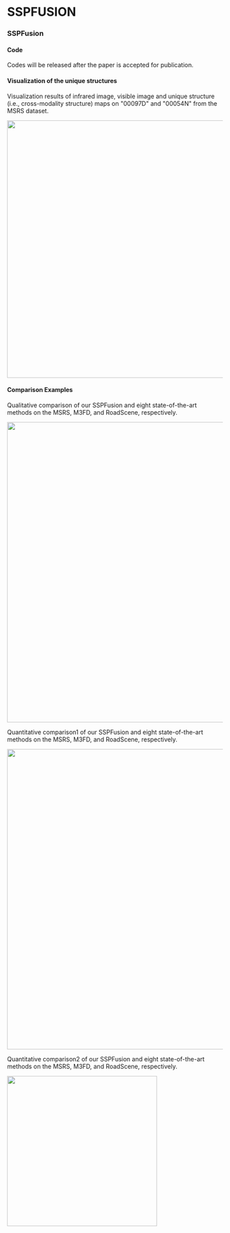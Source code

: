 # SSPFUSION

### SSPFusion

#### Code

Codes will be released after the paper is accepted for publication.

#### Visualization of the unique structures

Visualization results of infrared image, visible image and unique structure (i.e., cross-modality structure) maps on "00097D" and "00054N" from the MSRS dataset.

<img src="Figures/structure.png" width="600" align=center />

#### Comparison Examples

Qualitative comparison of our SSPFusion and eight state-of-the-art methods on the MSRS, M3FD, and RoadScene, respectively.

<img src="Figures/qualitative.png" width="700" align=center />

Quantitative comparison1 of our SSPFusion and eight state-of-the-art methods on the MSRS, M3FD, and RoadScene, respectively.

<img src="Figures/quantitative1.png" width="700" align=center />

Quantitative comparison2 of our SSPFusion and eight state-of-the-art methods on the MSRS, M3FD, and RoadScene, respectively.

<img src="Figures/quantitative2.png" width="350" align=center />
